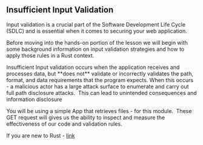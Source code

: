 ## Insufficient Input Validation

Input validation is a crucial part of the Software Development Life Cycle (SDLC) and is essential when it comes to securing your web application.

Before moving into the hands-on portion of the lesson we will begin with some background information on input validation strategies and how to apply those rules in a Rust context.

Insufficient Input validation occurs when the application receives and processes data, but \*\*does not\*\* validate or incorrectly validates the path, format, and data requirements that the program expects. When this occurs  - a malicious actor has a large attack surface to enumerate and carry out full path disclosure attacks.  This can lead to unintended consequences and information disclosure

You will be using a simple App that retrieves files - for this module.  These GET request will gives us the ability to inspect and measure the effectiveness of our code and validation rules.

If you are new to Rust - [link](https://www.securityjourney.com/appsec-training-library)
